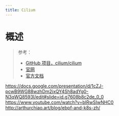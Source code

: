 ```yaml
---
title: Cilium
---
```


# 概述

> 参考：
> - [GitHub 项目，cilium/cilium](https://github.com/cilium/cilium)
> - [官网](https://cilium.io/)
> - [官方文档](https://docs.cilium.io/en/latest/)

<https://docs.google.com/presentation/d/1cZJ-pcwB9WG88wzhDm2jxQY4Sh8adYg0-N3qWQ8593I/edit#slide=id.g7608b8c2de_0_0>
<https://www.youtube.com/watch?v=bIRwSIwNHC0>
<http://arthurchiao.art/blog/ebpf-and-k8s-zh/>

#
